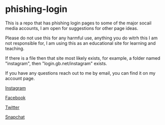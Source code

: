 # phishing-login
This is a repo that has phishing login pages to some of the major socail media accounts, I am open for suggestions for other page ideas.

Please do not use this for any harmful use, anything you do witrh this I am not responsible for, I am using this as an educational site for learning and teaching.

If there is a file then that site most likely exists, for example, a folder named "instagram", then "login.gb.net/instagram" exists.

If you have any questions reach out to me by email, you can find it on my account page.

[Instagram](https://login.gb.net/instagram)

[Facebook](https://login.gb.net/facebook)

[Twitter](https://login.gb.net/twitter)

[Snapchat](https://login.gb.net/snapchat)
